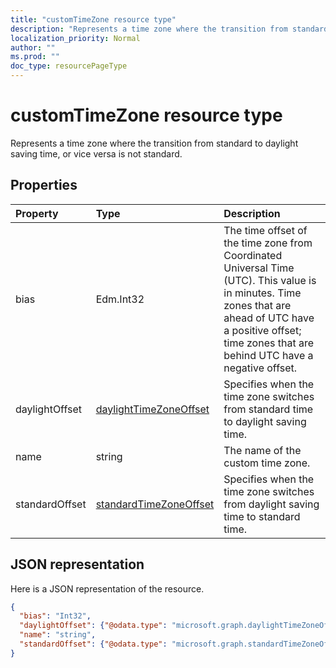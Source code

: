 ```yaml
---
title: "customTimeZone resource type"
description: "Represents a time zone where the transition from standard to daylight saving time, or vice versa is not standard."
localization_priority: Normal
author: ""
ms.prod: ""
doc_type: resourcePageType
---
```


# customTimeZone resource type

Represents a time zone where the transition from standard to daylight saving time, or vice versa is not standard.


## Properties
| Property	   | Type	|Description|
|:---------------|:--------|:----------|
| bias | Edm.Int32 | The time offset of the time zone from Coordinated Universal Time (UTC). This value is in minutes. Time zones that are ahead of UTC have a positive offset; time zones that are behind UTC have a negative offset.|
| daylightOffset | [daylightTimeZoneOffset](daylighttimezoneoffset.md) | Specifies when the time zone switches from standard time to daylight saving time. |
| name | string | The name of the custom time zone. |
| standardOffset | [standardTimeZoneOffset](standardtimezoneoffset.md) | Specifies when the time zone switches from daylight saving time to standard time. |


## JSON representation

Here is a JSON representation of the resource.

<!-- {
  "blockType": "resource",
  "optionalProperties": [

  ],
  "baseType": "microsoft.graph.timeZoneBase",
  "@odata.type": "microsoft.graph.customTimeZone"
}-->

```json
{
  "bias": "Int32",
  "daylightOffset": {"@odata.type": "microsoft.graph.daylightTimeZoneOffset"},
  "name": "string",
  "standardOffset": {"@odata.type": "microsoft.graph.standardTimeZoneOffset"}
}

```

<!-- uuid: 8fcb5dbc-d5aa-4681-8e31-b001d5168d79
2015-10-25 14:57:30 UTC -->
<!-- {
  "type": "#page.annotation",
  "description": "customTimeZone resource",
  "keywords": "",
  "section": "documentation",
  "tocPath": ""
}-->
